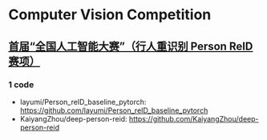 # Computer Vision Competition


## [首届“全国人工智能大赛”（行人重识别 Person ReID 赛项）](https://www.kesci.com/home/competition/5d90401cd8fc4f002da8e7be/content/2)

### 1 code
- layumi/Person_reID_baseline_pytorch: https://github.com/layumi/Person_reID_baseline_pytorch
- KaiyangZhou/deep-person-reid: https://github.com/KaiyangZhou/deep-person-reid
